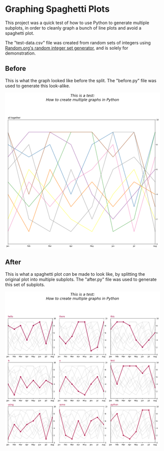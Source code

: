 # Graphing Spaghetti Plots

This project was a quick test of how to use Python to generate multiple subplots, in order to cleanly graph a bunch of line plots and avoid a spaghetti plot.

The "test-data.csv" file was created from random sets of integers using [Random.org's random integer set generator](https://www.random.org/integer-sets), and is solely for demonstration.

## Before

This is what the graph looked like before the split. The "before.py" file was used to generate this look-alike.

!["Before" plot - the spaghetti plot](images/1_before.png)

## After

This is what a spaghetti plot *can* be made to look like, by splitting the original plot into multiple subplots. The "after.py" file was used to generate this set of subplots.

!["After" plot - multiple subplots](images/2_after.png)
